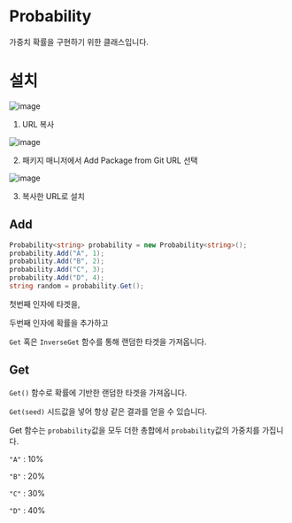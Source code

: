 # Probability<T>

가중치 확률을 구현하기 위한 클래스입니다.

# 설치

![image](https://github.com/user-attachments/assets/b391a76a-22e7-41c0-b2e1-cf593f763b4f)

1. URL 복사

![image](https://github.com/user-attachments/assets/f4060f1d-94aa-4a49-b001-e7a5e01316e1)

2. 패키지 매니저에서 Add Package from Git URL 선택
   
![image](https://github.com/user-attachments/assets/0e53e578-f0c1-4399-893f-c3028ee6befe)

3.  복사한 URL로 설치

## Add

```csharp
Probability<string> probability = new Probability<string>();
probability.Add("A", 1);
probability.Add("B", 2);
probability.Add("C", 3);
probability.Add("D", 4);
string random = probability.Get();
```

첫번째 인자에 타겟을,

두번째 인자에 확률을 추가하고

`Get` 혹은 `InverseGet` 함수를 통해 랜덤한 타겟을 가져옵니다.

## Get

`Get()` 함수로 확률에 기반한 랜덤한 타겟을 가져옵니다.

`Get(seed)` 시드값을 넣어 항상 같은 결과를 얻을 수 있습니다.

Get 함수는 `probability`값을 모두 더한 총합에서 `probability`값의 가중치를 가집니다.

`"A"` : 10%

`"B"` : 20%

`"C"` : 30%

`"D"` : 40%
